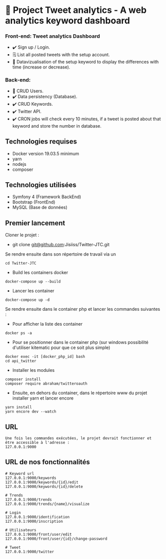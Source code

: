 # :notebook_with_decorative_cover: Project Tweet analytics - A web analytics keyword dashboard 

### Front-end: Tweet analytics Dashboard
- :heavy_check_mark: Sign up / Login.
- :spiral_notepad: List all posted tweets with the setup account.
- :eyes: Datavizualisation of the setup keyword to display the differences with time (increase or decrease).


### Back-end:
- :busts_in_silhouette: CRUD Users.
- :heavy_check_mark: Data persistency (Database).
- :heavy_check_mark: CRUD Keywords.
- :heavy_check_mark: Twitter API.
- :heavy_check_mark: CRON jobs will check every 10 minutes, if a tweet is posted about that keyword and store the number in database. 

## Technologies requises
- Docker version 19.03.5 minimum
- yarn
- nodejs
- composer

## Technologies utilisées
- Symfony 4 (Framework BackEnd)
- Bootstrap (FrontEnd)
- MySQL (Base de données)

## Premier lancement

Cloner le projet :

 - git clone git@github.com:Jisiiss/Twitter-JTC.git


Se rendre ensuite dans son répertoire de travail via un 
```
cd Twitter-JTC 
```

- Build les containers docker
```
docker-compose up --build
```
- Lancer les container
```
docker-compose up -d
```
Se rendre ensuite dans le container php et lancer les commandes
suivantes : 

- Pour afficher la liste des container
```
docker ps -a
```
- Pour se positionner dans le container php (sur windows possibilité d'utiliser kitematic pour que ce soit plus simple)
```
docker exec -it [docker_php_id] bash
cd api_twitter
```
- Installer les modules
```
composer install
composer require abraham/twitteroauth
```
- Ensuite, en dehors du container, dans le répertoire www du projet installer yarn et lancer encore
```
yarn install 
yarn encore dev --watch
```
## URL
```
Une fois les commandes exécutées, le projet devrait fonctionner et être accessible à l'adresse : 
127.0.0.1:9000
```

## URL de nos fonctionnalités
```
# Keyword url
127.0.0.1:9000/keywords
127.0.0.1:9000/keywords/{id}/edit
127.0.0.1:9000/keywords/{id}/delete

# Trends 
127.0.0.1:9000/trends
127.0.0.1:9000/trends/{name}/visualize

# Login
127.0.0.1:9000/identification
127.0.0.1:9000/inscription

# Utilisateurs 
127.0.0.1:9000/front/user/edit
127.0.0.1:9000/front/user/{id}/change-password

# Tweet
127.0.0.1:9000/twitter
```


